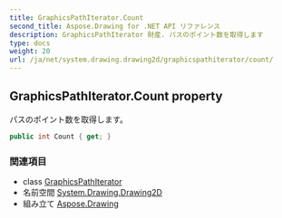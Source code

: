 ```yaml
---
title: GraphicsPathIterator.Count
second_title: Aspose.Drawing for .NET API リファレンス
description: GraphicsPathIterator 財産. パスのポイント数を取得します
type: docs
weight: 20
url: /ja/net/system.drawing.drawing2d/graphicspathiterator/count/
---
```

## GraphicsPathIterator.Count property

パスのポイント数を取得します。

```csharp
public int Count { get; }
```

### 関連項目

* class [GraphicsPathIterator](../)
* 名前空間 [System.Drawing.Drawing2D](../../graphicspathiterator/)
* 組み立て [Aspose.Drawing](../../../)


